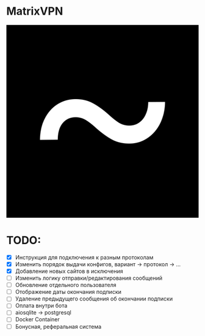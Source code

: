 # MatrixVPN
![LOGO](/assets/logo.png)
# TODO:
- [x] Инструкция для подключения к разным протоколам
- [x] Изменить порядок выдачи конфигов, вариант -> протокол -> ...
- [x] Добавление новых сайтов в исключения
- [ ] Изменить логику отправки/редактирования сообщений
- [ ] Обновление отдельного пользователя
- [ ] Отображение даты окончания подписки
- [ ] Удаление предыдущего сообщения об окончании подписки
- [ ] Оплата внутри бота
- [ ] aiosqlite -> postgresql
- [ ] Docker Container
- [ ] Бонусная, реферальная система

